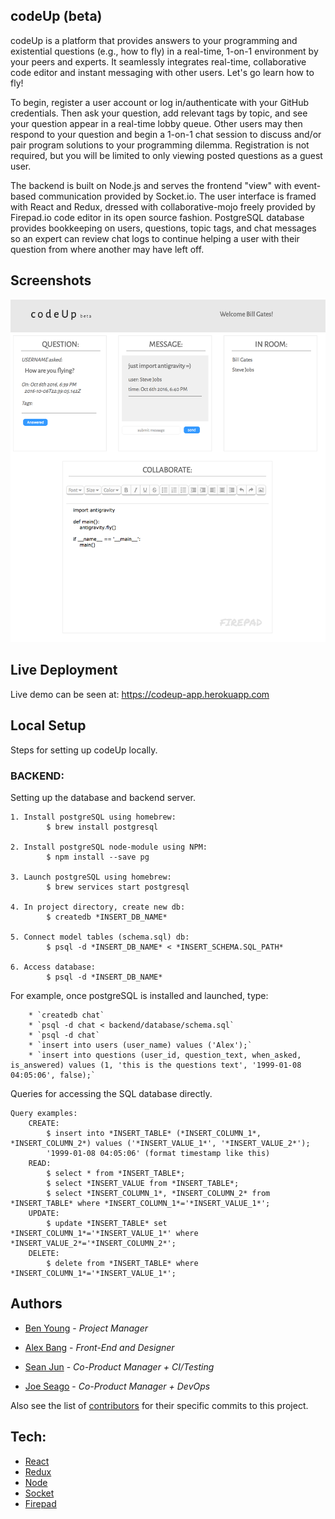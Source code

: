 ## codeUp (beta)
codeUp is a platform that provides answers to your programming and existential questions (e.g., how to fly) in a real-time, 1-on-1 environment by your peers and experts. It seamlessly integrates real-time, collaborative code editor and instant messaging with other users. Let's go learn how to fly!

To begin, register a user account or log in/authenticate with your GitHub credentials. Then ask your question, add relevant tags by topic, and see your question appear in a real-time lobby queue. Other users may then respond to your question and begin a 1-on-1 chat session to discuss and/or pair program solutions to your programming dilemma. Registration is not required, but you will be limited to only viewing posted questions as a guest user.

The backend is built on Node.js and serves the frontend "view" with event-based communication provided by Socket.io. The user interface is framed with React and Redux, dressed with collaborative-mojo freely provided by Firepad.io code editor in its open source fashion. PostgreSQL database provides bookkeeping on users, questions, topic tags, and chat messages so an expert can review chat logs to continue helping a user with their question from where another may have left off.

## Screenshots

![codeUp beta screenshot](./img/chatroom.png "codeUp")


## Live Deployment

Live demo can be seen at: https://codeup-app.herokuapp.com

## Local Setup

Steps for setting up codeUp locally.

### BACKEND:
Setting up the database and backend server.

	1. Install postgreSQL using homebrew:
			$ brew install postgresql

	2. Install postgreSQL node-module using NPM:
			$ npm install --save pg

	3. Launch postgreSQL using homebrew:
			$ brew services start postgresql

	4. In project directory, create new db:
			$ createdb *INSERT_DB_NAME*

	5. Connect model tables (schema.sql) db:
			$ psql -d *INSERT_DB_NAME* < *INSERT_SCHEMA.SQL_PATH*

	6. Access database:
			$ psql -d *INSERT_DB_NAME*

For example, once postgreSQL is installed and launched, type:
```
	* `createdb chat`
	* `psql -d chat < backend/database/schema.sql`
	* `psql -d chat`
	* `insert into users (user_name) values ('Alex');`
	* `insert into questions (user_id, question_text, when_asked, is_answered) values (1, 'this is the questions text', '1999-01-08 04:05:06', false);`
```

Queries for accessing the SQL database directly.

	Query examples:
		CREATE:
			$ insert into *INSERT_TABLE* (*INSERT_COLUMN_1*, *INSERT_COLUMN_2*) values ('*INSERT_VALUE_1*', '*INSERT_VALUE_2*');
			'1999-01-08 04:05:06' (format timestamp like this)
		READ:
			$ select * from *INSERT_TABLE*;
			$ select *INSERT_VALUE from *INSERT_TABLE*;
			$ select *INSERT_COLUMN_1*, *INSERT_COLUMN_2* from *INSERT_TABLE* where *INSERT_COLUMN_1*='*INSERT_VALUE_1*';
		UPDATE:
			$ update *INSERT_TABLE* set *INSERT_COLUMN_1*='*INSERT_VALUE_1*' where *INSERT_VALUE_2*='*INSERT_COLUMN_2*';
		DELETE:
			$ delete from *INSERT_TABLE* where *INSERT_COLUMN_1*='*INSERT_VALUE_1*';

## Authors

* [Ben Young](https://github.com/URL) - *Project Manager*

* [Alex Bang](https://github.com/URL) - *Front-End and Designer*

* [Sean Jun](https://github.com/URL) - *Co-Product Manager + CI/Testing*

* [Joe Seago](https://github.com/URL) - *Co-Product Manager + DevOps*

Also see the list of [contributors](https://github.com/seanjun21/code-up/contributors) for their specific commits to this project.

## Tech:

* [React](http://facebook.github.io/react)
* [Redux](http://redux.js.org)
* [Node](http:/nodejs.org/)
* [Socket](http://socket.io)
* [Firepad](https://firepad.io)
